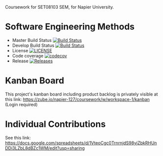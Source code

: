 Coursework for SET08103 SEM, for Napier University.

# Software Engineering Methods

- Master Build Status [![Build Status](https://travis-ci.com/MikhaRohrs/SEMCoursework.svg?branch=master)](https://travis-ci.com/MikhaRohrs/SEMCoursework)
- Develop Build Status [![Build Status](https://travis-ci.com/MikhaRohrs/SEMCoursework.svg?branch=develop)](https://travis-ci.com/MikhaRohrs/SEMCoursework)
- License [![LICENSE](https://img.shields.io/github/license/MikhaRohrs/SEMCoursework.svg?style=flat-square)](https://github.com/MikhaRohrs/SEMCoursework/blob/master/LICENSE)
- Code coverage [![codecov](https://codecov.io/gh/MikhaRohrs/SEMCoursework/branch/master/graph/badge.svg?token=8XKVDCI9OC)](https://codecov.io/gh/MikhaRohrs/SEMCoursework)  
- Release [![Releases](https://img.shields.io/github/release/MikhaRohrs/SEMCoursework/all.svg?style=flat-square)](https://github.com/MikhaRohrs/SEMCoursework/releases)


# Kanban Board

This project's kanban board including product backlog is privately visible at this link:
https://zube.io/napier-127/coursework/w/workspace-1/kanban (Login required)


# Individual Contributions

See this link:
https://docs.google.com/spreadsheets/d/1VteoCgc0TrnrnjdS98yjZbkRHUnDDi3LZbL8dBZc1WM/edit?usp=sharing
